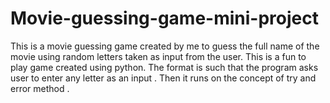 # Movie-guessing-game-mini-project
This is a movie guessing game created by me to guess the full name of the movie using random letters taken as input from the user.
This is a fun to play game created using python.
The format is such that the program asks user to enter any letter as an input .
Then it runs on the concept of try and error method .
